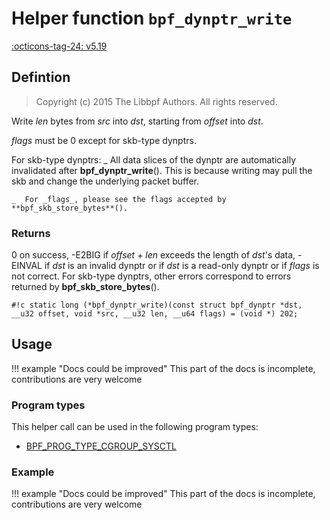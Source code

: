 # Helper function `bpf_dynptr_write`

<!-- [FEATURE_TAG](bpf_dynptr_write) -->
[:octicons-tag-24: v5.19](https://github.com/torvalds/linux/commit/13bbbfbea7598ea9f8d9c3d73bf053bb57f9c4b2)
<!-- [/FEATURE_TAG] -->

## Defintion

> Copyright (c) 2015 The Libbpf Authors. All rights reserved.


<!-- [HELPER_FUNC_DEF] -->
Write _len_ bytes from _src_ into _dst_, starting from _offset_ into _dst_.

_flags_ must be 0 except for skb-type dynptrs.

For skb-type dynptrs:     _  All data slices of the dynptr are automatically        invalidated after **bpf_dynptr_write**(). This is        because writing may pull the skb and change the        underlying packet buffer.

    _  For _flags_, please see the flags accepted by        **bpf_skb_store_bytes**().

### Returns

0 on success, -E2BIG if _offset_ + _len_ exceeds the length of _dst_'s data, -EINVAL if _dst_ is an invalid dynptr or if _dst_ is a read-only dynptr or if _flags_ is not correct. For skb-type dynptrs, other errors correspond to errors returned by **bpf_skb_store_bytes**().

`#!c static long (*bpf_dynptr_write)(const struct bpf_dynptr *dst, __u32 offset, void *src, __u32 len, __u64 flags) = (void *) 202;`
<!-- [/HELPER_FUNC_DEF] -->

## Usage

!!! example "Docs could be improved"
    This part of the docs is incomplete, contributions are very welcome

### Program types

This helper call can be used in the following program types:

<!-- DO NOT EDIT MANUALLY -->
<!-- [HELPER_FUNC_PROG_REF] -->
 * [BPF_PROG_TYPE_CGROUP_SYSCTL](../program-type/BPF_PROG_TYPE_CGROUP_SYSCTL.md)
<!-- [/HELPER_FUNC_PROG_REF] -->

### Example

!!! example "Docs could be improved"
    This part of the docs is incomplete, contributions are very welcome
